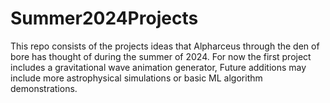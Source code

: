 # Summer2024Projects
This repo consists of the projects ideas that Alpharceus through the den of bore has thought of during the summer of 2024. For now the first project includes a gravitational wave animation generator, Future additions may include more astrophysical simulations or basic ML algorithm demonstrations. 
